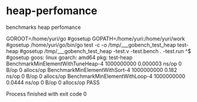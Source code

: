 # heap-perfomance
benchmarks heap perfomance


GOROOT=/home/yuri/go #gosetup
GOPATH=/home/yuri:/home/yuri/work #gosetup
/home/yuri/go/bin/go test -c -o /tmp/___gobench_test_heap test-heap #gosetup
/tmp/___gobench_test_heap -test.v -test.bench . -test.run ^$ #gosetup
goos: linux
goarch: amd64
pkg: test-heap
BenchmarkMinElementWithTuneHeap-4   	1000000000	         0.000003 ns/op	     0 B/op	       0 allocs/op
BenchmarkMinElementWithSort-4       	1000000000	         0.182 ns/op	       0 B/op	       0 allocs/op
BenchmarkMinElementWithLoop-4       	1000000000	         0.0444 ns/op	       0 B/op	       0 allocs/op
PASS

Process finished with exit code 0
